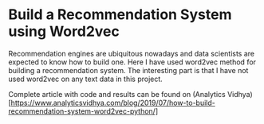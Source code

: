 # Build a Recommendation System using Word2vec

Recommendation engines are ubiquitous nowadays and data scientists are expected to know how to build one. Here I have used word2vec method for building a recommendation system. The interesting part is that I have not used word2vec on any text data in this project. 

Complete article with code and results can be found on (Analytics Vidhya)[https://www.analyticsvidhya.com/blog/2019/07/how-to-build-recommendation-system-word2vec-python/]
